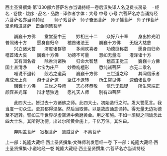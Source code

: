 西土圣贤撰集·第1330部六菩萨名亦当诵持经一卷后汉失译人名见费长房录　
· 经名 · 卷数 · 跋序
· 品名 · 品数 · 译作者字体：大号 中号 小号
六菩萨名亦当诵持经
六菩萨名亦当诵持经
　　师子戏菩萨　师子奋迅菩萨　师子幡菩萨　师子作菩萨　坚勇精进菩萨　击金刚慧菩萨

　　巍巍十方佛　　堂堂圣中王
　　妙相三十二　　众好八十章
　　身出妙光明　　普照诸十方
　　愿身自归命　　稽首诸法王
　　巍巍十方佛　　无极大慈悲
　　兴立诸大誓　　济度诸群黎
　　多闻欢喜者　　功德叵称载
　　愿身自归命　　稽首诸大哀
　　巍巍十方佛　　功德不可量
　　慧如无量海　　灌泽诸十方
　　其有闻名者　　除咎消诸殃
　　归命大智慧　　稽首正觉王
　　巍巍十方佛　　国土甚清净
　　七宝为庄严　　妙香栴檀形
　　悉纯诸菩萨　　亦无二乘名
　　唯说不退转　　般若之道英
　　巍巍十方佛　　三世道之珍
　　其闻信乐者　　疾成无上真
　　游于菩萨道　　坚住不退转
　　所生常见佛　　速值诸世尊
　　巍巍十方佛　　三世之导师
　　志心怀恭敬　　信乐无狐疑
　　所生常端正　　颜容甚光晖
　　辩才慧独远　　愿礼天人师
　　别有四菩萨

　　此四大士。皆过去十方诸佛之师。此四大士。初始造行之时。发大誓愿言。我当度一切众生。至其都得涅槃。然后当取佛。以是故应诵念诵持。得无量无边功德至不退转。譬如三千世界尽虚空满中紫磨黄金。用之布施。不如一须臾之间诵念此四大士名。其所得功德。出过尔所黄金施上。千亿万倍。其名曰。

　　弃阴盖菩萨　寂根菩萨　慧威菩萨　不离菩萨

上一部：乾隆大藏经·西土圣贤撰集·文殊师利发愿经一卷
下一部：乾隆大藏经·西土圣贤撰集·小道地经一卷
乾隆大藏经·西土圣贤撰集·六菩萨名亦当诵持经